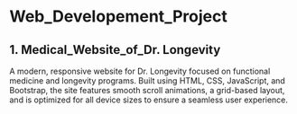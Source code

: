 # Web_Developement_Project

## 1. Medical_Website_of_Dr. Longevity
  A modern, responsive website for Dr. Longevity focused on functional medicine and longevity programs. Built using HTML, CSS, JavaScript, and Bootstrap, the site features smooth scroll animations, a grid-based layout, and is optimized for all device sizes to ensure a seamless user experience.
